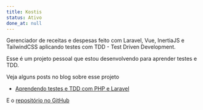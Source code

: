 ```yaml
---
title: Kostis
status: Ativo
done_at: null
---
```

Gerenciador de receitas e despesas feito com Laravel, Vue, InertiaJS e TailwindCSS aplicando testes com TDD - Test Driven Development.
<!--more-->
Esse é um projeto pessoal que estou desenvolvendo para aprender testes e TDD.

Veja alguns posts no blog sobre esse projeto

- [Aprendendo testes e TDD com PHP e Laravel](/blog/aprendendo-testes-e-tdd)

E o [repositório no GitHub](https://github.com/rafaelmfreire/kostis)